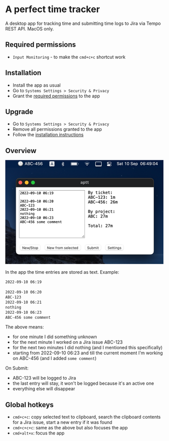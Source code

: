 # A perfect time tracker

A desktop app for tracking time and submitting time logs to Jira via Tempo REST
API. MacOS only.

## Required permissions

- `Input Monitoring` - to make the `cmd+c+c` shortcut work

## Installation

- Install the app as usual
- Go to `Systems Settings > Security & Privacy`
- Grant the [required permissions](#required-permissions) to the app

## Upgrade

- Go to `Systems Settings > Security & Privacy`
- Remove all permissions granted to the app
- Follow the [installation instructions](#installation)

## Overview

<img alt="App overview" src="docs/overview.png" width="500">

In the app the time entries are stored as text. Example:

```
2022-09-10 06:19

2022-09-10 06:20
ABC-123
2022-09-10 06:21
nothing
2022-09-10 06:23
ABC-456 some comment
```

The above means:

- for one minute I did something unknown
- for the next minute I worked on a Jira issue ABC-123
- for the next two minutes I did nothing (and I mentioned this specifically)
- starting from 2022-09-10 06:23 and till the current moment I'm working on
  ABC-456 (and I added `some comment`)

On Submit:

- ABC-123 will be logged to Jira
- the last entry will stay, it won't be logged because it's an active one
- everything else will disappear

## Global hotkeys

- `cmd+c+c`: copy selected text to clipboard, search the clipboard contents for
  a Jira issue, start a new entry if it was found
- `cmd+c+c+c`: same as the above but also focuses the app
- `cmd+alt+x`: focus the app
